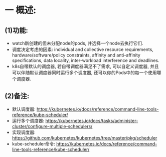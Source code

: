 # 一 概述:
## (1)功能:
- watch新创建的但未分配node的pods, 并选择一个node去执行它们.
- 调度决定考虑的因素: individual and collective resource requirements, hardware/software/policy constraints, affinity and anti-affinity specifications, data locality, inter-workload interference and deadlines.
- k8s自带默认的调度器, 若自带调度器满足不了需求, 可以自定义调度器, 并且可以伴随默认调度器同时运行多个调度器, 还可以你的Pods中的每一个使用哪个调度器.

## (2)备注:
- 默认调度器: https://kubernetes.io/docs/reference/command-line-tools-reference/kube-scheduler/
- 运行多个调度器: https://kubernetes.io/docs/tasks/administer-cluster/configure-multiple-schedulers/
- 实现调度器: https://github.com/kubernetes/kubernetes/tree/master/pkg/scheduler
- kube-scheduler命令: https://kubernetes.io/docs/reference/command-line-tools-reference/kube-scheduler/
